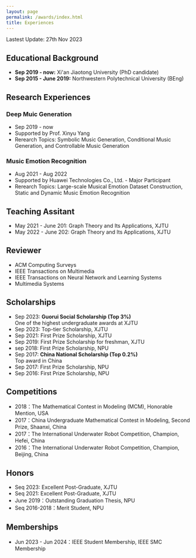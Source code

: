```yaml
---
layout: page
permalink: /awards/index.html
title: Experiences
---
```


Lastest Update: 27th Nov 2023 &nbsp; 
<!--[中文版本 (Chinese Version)](https://caihanlin.com/file/awards-zh/)-->

## Educational Background

- **Sep 2019 - now:** Xi'an Jiaotong University (PhD candidate)
- **Sep 2015 - June 2019:** Northwestern Polytechnical University (BEng)

## Research Experiences
### Deep Muic Generation
- Sep 2019 - now
- Supported by Prof. Xinyu Yang
- Rerearch Topics: Symbolic Music Generation, Conditional Music Generation, and Controllable Music Generation 
### Music Emotion Recognition
- Aug 2021 - Aug 2022
- Supported by Huawei Technologies Co., Ltd. - Major Participant
- Rerearch Topics: Large-scale Musical Emotion Dataset Construction, Static and Dynamic Music Emotion Recognition

## Teaching Assitant
- May 2021 - June 201: Graph Theory and Its Applications, XJTU
- May 2022 - June 202: Graph Theory and Its Applications, XJTU


## Reviewer
- ACM Computing Surveys
- IEEE Transactions on Multimedia
- IEEE Transactions on Neural Network and Learning Systems
- Multimedia Systems

## Scholarships

- Sep 2023: **Guorui Social Scholarship (Top 3%)**<br>One of the highest undergraduate awards at XJTU
- Sep 2023: Top-tier Scholarship, XJTU
- Sep 2021: First Prize Scholarship, XJTU
- Sep 2019: First Prize Scholarship for freshman, XJTU
- sep 2018: First Prize Scholarship, NPU
- Sep 2017: **China National Scholarship (Top 0.2%)**<br>Top award in China
- Sep 2017: First Prize Scholarship, NPU
- Sep 2016: First Prize Scholarship, NPU

## Competitions

- 2018：The Mathematical Contest in Modeling (MCM), Honorable Mention, USA
- 2017：China Undergraduate Mathematical Contest in Modeling, Second Prize, Shaanxi, China
- 2017：The International Underwater Robot Competition, Champion, Hefei, China
- 2016：The International Underwater Robot Competition, Champion, Beijing, China
  
## Honors

- Seq 2023: Excellent Post-Graduate, XJTU
- Seq 2021: Excellent Post-Graduate, XJTU
- June 2019：Outstanding Graduation Thesis, NPU 
- Seq 2016-2018：Merit Student, NPU


## Memberships

- Jun 2023 - Jun 2024：IEEE Student Membership, IEEE SMC Membership
